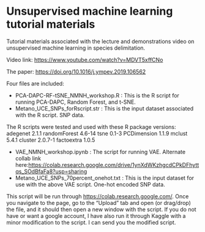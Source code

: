 # Unsupervised machine learning tutorial materials
Tutorial materials associated with the lecture and demonstrations video on unsupervised machine learning in species delimitation.

Video link: https://www.youtube.com/watch?v=MDVT5xffCNo

The paper: https://doi.org/10.1016/j.ympev.2019.106562


Four files are included:

- PCA-DAPC-RF-tSNE_NMNH_workshop.R : This is the R script for running PCA-DAPC, Random Forest, and t-SNE.
- Metano_UCE_SNPs_forRscript.str : This is the input dataset associated with the R script. SNP data.

The R scripts were tested and used with these R package versions:
adegenet 2.1.1 
randomForest 4.6-14
tsne 0.1-3
PCDimension 1.1.9
mclust 5.4.1
cluster 2.0.7-1
factoextra 1.0.5

- VAE_NMNH_workshop.ipynb : The script for running VAE. Alternate collab link here:https://colab.research.google.com/drive/1ynXdWKzhgcdCPkDFhyttqs_SOdBfaFa8?usp=sharing
- Metano_UCE_SNPs_70percent_onehot.txt : This is the input dataset for use with the above VAE script. One-hot encoded SNP data.

This script will be run through https://colab.research.google.com/. Once you navigate to the page, go to the “Upload” tab and open (or drag/drop) the file, and it should then open a new window with the script. If you do not have or want a google account, I have also run it through Kaggle with a minor modification to the script. I can send you the modified script.
